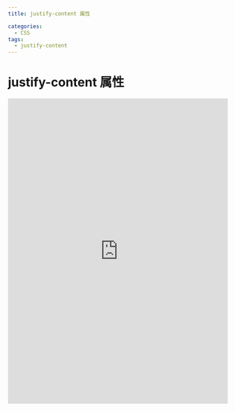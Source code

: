 ```yaml
---
title: justify-content 属性

categories:
  - CSS
tags:
  - justify-content
---
```


# justify-content 属性

<iframe height="700" style="width: 100%;" scrolling="no" title="justify-content 属性" src="https://codepen.io/javascriptfield/embed/VwXvQJM?default-tab=result" frameborder="no" loading="lazy" allowtransparency="true" allowfullscreen="true">
  See the Pen <a href="https://codepen.io/javascriptfield/pen/VwXvQJM">
  justify-content 属性</a> by ye (<a href="https://codepen.io/javascriptfield">@javascriptfield</a>)
  on <a href="https://codepen.io">CodePen</a>.
</iframe>

